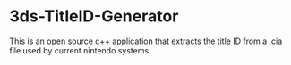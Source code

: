# 3ds-TitleID-Generator
This is an open source c++ application that extracts the title ID from a .cia file used by current nintendo systems.
